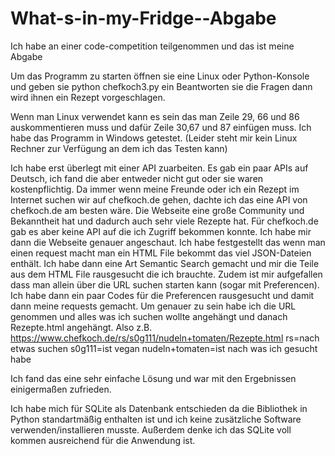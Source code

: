 # What-s-in-my-Fridge--Abgabe
Ich habe an einer code-competition teilgenommen und das ist meine Abgabe

Um das Programm zu starten öffnen sie eine Linux oder Python-Konsole 
und geben sie python chefkoch3.py ein
Beantworten sie die Fragen dann wird ihnen ein Rezept vorgeschlagen.

Wenn man Linux verwendet kann es sein das man Zeile 29, 66 und 86 auskommentieren muss und dafür Zeile 30,67 und 87 einfügen muss. 
Ich habe das Programm in Windows getestet. (Leider steht mir kein Linux Rechner zur Verfügung an dem ich das Testen kann)

Ich habe erst überlegt mit einer API zuarbeiten. Es gab ein paar APIs auf Deutsch, ich fand die aber entweder nicht gut oder sie waren kostenpflichtig.
Da immer wenn meine Freunde oder ich ein Rezept im Internet suchen wir auf chefkoch.de gehen, dachte ich das eine API von chefkoch.de am besten wäre. Die Webseite eine große Community und Bekanntheit hat und dadurch auch sehr viele Rezepte hat. 
Für chefkoch.de gab es aber keine API auf die ich Zugriff bekommen konnte. Ich habe mir dann die Webseite genauer angeschaut. Ich habe festgestellt das wenn man einen request macht man ein HTML File bekommt das viel JSON-Dateien enthält. Ich habe dann eine Art Semantic Search gemacht und mir die Teile aus dem HTML File rausgesucht die ich brauchte.
Zudem ist mir aufgefallen dass man allein über die URL suchen starten kann (sogar mit Preferencen). Ich habe dann ein paar Codes für die Preferencen rausgesucht und damit dann meine requests gemacht.
Um genauer zu sein habe ich die URL genommen und alles was ich suchen wollte angehängt und danach Rezepte.html angehängt. Also z.B. https://www.chefkoch.de/rs/s0g111/nudeln+tomaten/Rezepte.html 
rs=nach etwas suchen
s0g111=ist vegan 
nudeln+tomaten=ist nach was ich gesucht habe

Ich fand das eine sehr einfache Lösung und war mit den Ergebnissen einigermaßen zufrieden.

Ich habe mich für SQLite als Datenbank entschieden da die Bibliothek in Python standartmäßig enthalten ist und ich keine zusätzliche Software verwenden/installieren musste.
Außerdem denke ich das SQLite voll kommen ausreichend für die Anwendung ist.
